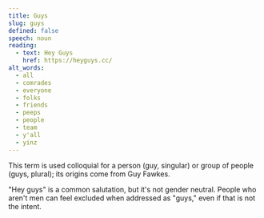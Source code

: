 ```yaml
---
title: Guys
slug: guys
defined: false
speech: noun
reading:
  - text: Hey Guys
    href: https://heyguys.cc/
alt_words:
  - all
  - comrades
  - everyone
  - folks
  - friends
  - peeps
  - people
  - team
  - y'all
  - yinz
---
```


This term is used colloquial for a person (guy, singular) or group of people (guys, plural); its origins come from Guy Fawkes.

"Hey guys" is a common salutation, but it's not gender neutral. People who aren't men can feel excluded when addressed as "guys," even if that is not the intent.
